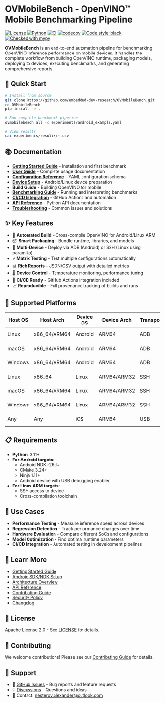 # OVMobileBench - OpenVINO™ Mobile Benchmarking Pipeline

[![License](https://img.shields.io/badge/License-Apache_2.0-blue.svg)](https://opensource.org/licenses/Apache-2.0)
[![Python](https://img.shields.io/badge/python-3.11+-blue.svg)](https://www.python.org/downloads/)
[![CI](https://github.com/embedded-dev-research/OVMobileBench/actions/workflows/bench.yml/badge.svg)](https://github.com/embedded-dev-research/OVMobileBench/actions)
[![codecov](https://codecov.io/gh/embedded-dev-research/OVMobileBench/branch/main/graph/badge.svg)](https://codecov.io/gh/embedded-dev-research/OVMobileBench)
[![Code style: black](https://img.shields.io/badge/code%20style-black-000000.svg)](https://github.com/psf/black)
[![Checked with mypy](https://www.mypy-lang.org/static/mypy_badge.svg)](https://mypy-lang.org/)

**OVMobileBench** is an end-to-end automation pipeline for benchmarking OpenVINO inference performance on mobile devices. It handles the complete workflow from building OpenVINO runtime, packaging models, deploying to devices, executing benchmarks, and generating comprehensive reports.

## 🚀 Quick Start

```bash
# Install from source
git clone https://github.com/embedded-dev-research/OVMobileBench.git
cd OVMobileBench
pip install -e .

# Run complete benchmark pipeline
ovmobilebench all -c experiments/android_example.yaml

# View results
cat experiments/results/*.csv
```

## 📚 Documentation

- **[Getting Started Guide](docs/getting-started.md)** - Installation and first benchmark
- **[User Guide](docs/user-guide.md)** - Complete usage documentation
- **[Configuration Reference](docs/configuration.md)** - YAML configuration schema
- **[Device Setup](docs/device-setup.md)** - Android/Linux device preparation
- **[Build Guide](docs/build-guide.md)** - Building OpenVINO for mobile
- **[Benchmarking Guide](docs/benchmarking.md)** - Running and interpreting benchmarks
- **[CI/CD Integration](docs/ci-cd.md)** - GitHub Actions and automation
- **[API Reference](docs/api-reference.md)** - Python API documentation
- **[Troubleshooting](docs/troubleshooting.md)** - Common issues and solutions

## ✨ Key Features

- 🔨 **Automated Build** - Cross-compile OpenVINO for Android/Linux ARM
- 📦 **Smart Packaging** - Bundle runtime, libraries, and models
- 🚀 **Multi-Device** - Deploy via ADB (Android) or SSH (Linux using paramiko)
- ⚡ **Matrix Testing** - Test multiple configurations automatically
- 📊 **Rich Reports** - JSON/CSV output with detailed metrics
- 🌡️ **Device Control** - Temperature monitoring, performance tuning
- 🔄 **CI/CD Ready** - GitHub Actions integration included
- 📈 **Reproducible** - Full provenance tracking of builds and runs

## 🔧 Supported Platforms

| Host OS | Host Arch    | Device OS | Device Arch | Transport | Library   | Status     |
|---------|--------------|-----------|-------------|-----------|-----------|------------|
| Linux   | x86_64/ARM64 | Android   | ARM64       | ADB       | adbutils  | ✅ Stable  |
| macOS   | x86_64/ARM64 | Android   | ARM64       | ADB       | adbutils  | ✅ Stable  |
| Windows | x86_64/ARM64 | Android   | ARM64       | ADB       | adbutils  | ✅ Stable  |
| Linux   | x86_64       | Linux     | ARM64/ARM32 | SSH       | paramiko  | ✅ Stable  |
| macOS   | x86_64/ARM64 | Linux     | ARM64/ARM32 | SSH       | paramiko  | ✅ Stable  |
| Windows | x86_64/ARM64 | Linux     | ARM64/ARM32 | SSH       | paramiko  | ✅ Stable  |
| Any     | Any          | iOS       | ARM64       | USB       | -         | 🚧 Planned |

## 📋 Requirements

- **Python**: 3.11+
- **For Android targets**:
  - Android NDK r26d+
  - CMake 3.24+
  - Ninja 1.11+
  - Android device with USB debugging enabled
- **For Linux ARM targets**:
  - SSH access to device
  - Cross-compilation toolchain

## 🎯 Use Cases

- **Performance Testing** - Measure inference speed across devices
- **Regression Detection** - Track performance changes over time
- **Hardware Evaluation** - Compare different SoCs and configurations
- **Model Optimization** - Find optimal runtime parameters
- **CI/CD Integration** - Automated testing in development pipelines

## 📖 Learn More

- [Getting Started Guide](docs/getting-started.md)
- [Android SDK/NDK Setup](docs/android-setup.md)
- [Architecture Overview](docs/architecture.md)
- [API Reference](docs/api-reference.md)
- [Contributing Guide](CONTRIBUTING.md)
- [Security Policy](SECURITY.md)
- [Changelog](CHANGELOG.md)

## 📄 License

Apache License 2.0 - See [LICENSE](LICENSE) for details.

## 🤝 Contributing

We welcome contributions! Please see our [Contributing Guide](CONTRIBUTING.md) for details.

## 💬 Support

- 📝 [GitHub Issues](https://github.com/embedded-dev-research/OVMobileBench/issues) - Bug reports and feature requests
- 💡 [Discussions](https://github.com/embedded-dev-research/OVMobileBench/discussions) - Questions and ideas
- 📧 Contact: nesterov.alexander@outlook.com
